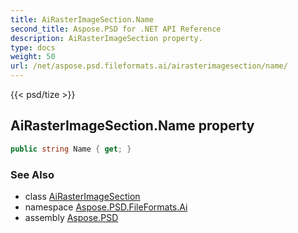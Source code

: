 ```yaml
---
title: AiRasterImageSection.Name
second_title: Aspose.PSD for .NET API Reference
description: AiRasterImageSection property. 
type: docs
weight: 50
url: /net/aspose.psd.fileformats.ai/airasterimagesection/name/
---
```

{{< psd/tize >}}
## AiRasterImageSection.Name property

```csharp
public string Name { get; }
```

### See Also

* class [AiRasterImageSection](../)
* namespace [Aspose.PSD.FileFormats.Ai](../../airasterimagesection/)
* assembly [Aspose.PSD](../../../)


